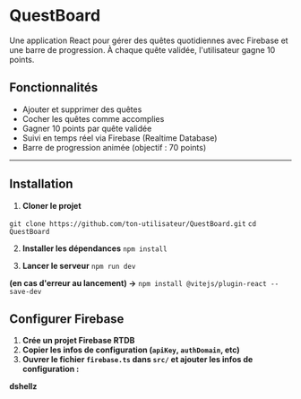 #  QuestBoard
Une application React pour gérer des quêtes quotidiennes avec Firebase et une barre de progression. À chaque quête validée, l'utilisateur gagne 10 points.

##  Fonctionnalités

- Ajouter et supprimer des quêtes
- Cocher les quêtes comme accomplies
- Gagner 10 points par quête validée
- Suivi en temps réel via Firebase (Realtime Database)
- Barre de progression animée (objectif : 70 points)

---

##  Installation

1. **Cloner le projet**

``git clone https://github.com/ton-utilisateur/QuestBoard.git``
``cd QuestBoard``

2. **Installer les dépendances** 
``npm install``

3. **Lancer le serveur**
``npm run dev``

**(en cas d'erreur au lancement) ->** `npm install @vitejs/plugin-react --save-dev`

## Configurer Firebase

1. **Crée un projet Firebase RTDB** 
2. **Copier les infos de configuration (`apiKey`, `authDomain`, etc)**
3. **Ouvrer le fichier `firebase.ts` dans `src/` et ajouter les infos de configuration :**

**dshellz**
